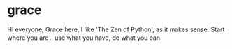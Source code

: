 # grace
Hi everyone,
Grace here, I like 'The Zen of Python', as it makes sense.
Start where you are，use what you have, do what you can. 
